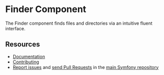 # Finder Component

The Finder component finds files and directories via an intuitive fluent
interface.

## Resources

- [Documentation](https://symfony.com/doc/current/components/finder.html)
- [Contributing](https://symfony.com/doc/current/contributing/index.php)
- [Report issues](https://github.com/symfony/symfony/issues) and
  [send Pull Requests](https://github.com/symfony/symfony/pulls)
  in the [main Symfony repository](https://github.com/symfony/symfony)
